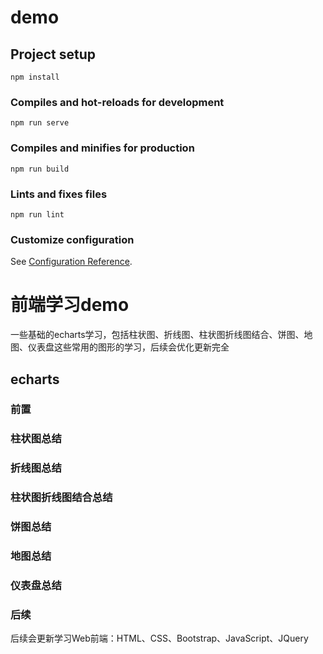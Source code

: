 # demo

## Project setup
```
npm install
```

### Compiles and hot-reloads for development
```
npm run serve
```

### Compiles and minifies for production
```
npm run build
```

### Lints and fixes files
```
npm run lint
```

### Customize configuration
See [Configuration Reference](https://cli.vuejs.org/config/).


# 前端学习demo
 
一些基础的echarts学习，包括柱状图、折线图、柱状图折线图结合、饼图、地图、仪表盘这些常用的图形的学习，后续会优化更新完全

## echarts
### 前置
### 柱状图总结
### 折线图总结
### 柱状图折线图结合总结
### 饼图总结
### 地图总结
### 仪表盘总结
### 后续

后续会更新学习Web前端：HTML、CSS、Bootstrap、JavaScript、JQuery

